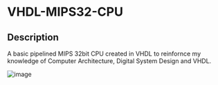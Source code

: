 # VHDL-MIPS32-CPU
## Description

A basic pipelined MIPS 32bit CPU created in VHDL to reinfornce my knowledge of Computer Architecture, Digital System Design and VHDL.

![image](https://github.com/DylanChambo/VHDL-MIPS32-CPU/assets/40080579/71099c8f-2c9c-42ad-96fe-3eb4c09c152f)

